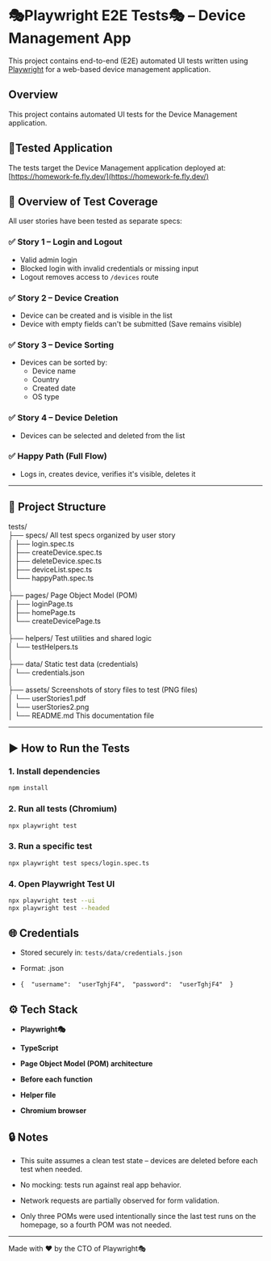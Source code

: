 
# 🎭Playwright E2E Tests🎭 – Device Management App

This project contains end-to-end (E2E) automated UI tests written using [Playwright](https://playwright.dev) for a web-based device management application.

## Overview

This project contains automated UI tests for the Device Management application.

## 🧪Tested Application

The tests target the Device Management application deployed at:  
[https://homework-fe.fly.dev/](https://homework-fe.fly.dev/)

## 🧪 Overview of Test Coverage

All user stories have been tested as separate specs:

### ✅ Story 1 – Login and Logout
- Valid admin login
- Blocked login with invalid credentials or missing input
- Logout removes access to `/devices` route

### ✅ Story 2 – Device Creation
- Device can be created and is visible in the list
- Device with empty fields can't be submitted (Save remains visible)

### ✅ Story 3 – Device Sorting
- Devices can be sorted by:
  - Device name
  - Country
  - Created date
  - OS type

### ✅ Story 4 – Device Deletion
- Devices can be selected and deleted from the list

### ✅ Happy Path (Full Flow)
- Logs in, creates device, verifies it's visible, deletes it

---

## 📂 Project Structure
tests/  
├── specs/  All test specs organized by user story  
│ ├── login.spec.ts  
│ ├── createDevice.spec.ts  
│ ├── deleteDevice.spec.ts  
│ ├── deviceList.spec.ts  
│ └── happyPath.spec.ts  
│  
├── pages/  Page Object Model (POM)  
│ ├── loginPage.ts  
│ ├── homePage.ts  
│ └── createDevicePage.ts  
│  
├── helpers/ Test utilities and shared logic  
│ └── testHelpers.ts  
│  
├── data/ Static test data (credentials)  
│ └── credentials.json  
│  
├── assets/ Screenshots of story files to test (PNG files)  
│ └── userStories1.pdf  
│ └── userStories2.png  
│
└── README.md  This documentation file

---

## ▶️ How to Run the Tests
### 1. Install dependencies
```bash
npm install

```

### 2. Run all tests (Chromium)
```bash
npx playwright test
```
### 3. Run a specific test

```bash
npx playwright test specs/login.spec.ts
```
### 4. Open Playwright Test UI

```bash
npx playwright test --ui
npx playwright test --headed
```
## 🌐 Credentials

-   Stored securely in: `tests/data/credentials.json`
    
-   Format: .json 
- `{  "username":  "userTghjF4",  "password":  "userTghjF4"  }`
## ⚙️ Tech Stack

-   **Playwright🎭**
    
-   **TypeScript**
    
-   **Page Object Model (POM) architecture**
- **Before each function**
-  **Helper file**
- **Chromium browser**



## 🔒 Notes

-   This suite assumes a clean test state – devices are deleted before each test when needed.
    
-   No mocking: tests run against real app behavior.
    
-   Network requests are partially observed for form validation.
- Only three POMs were used intentionally since the last test runs on the homepage, so a fourth POM was not needed.
    

----------

Made with ❤️ by the CTO of Playwright🎭

